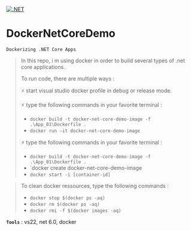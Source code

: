[![.NET](https://github.com/aimenux/DockerNetCoreDemo/actions/workflows/ci.yml/badge.svg)](https://github.com/aimenux/DockerNetCoreDemo/actions/workflows/ci.yml)

# DockerNetCoreDemo
```
Dockerizing .NET Core Apps
```

> In this repo, i m using docker in order to build several types of .net core applications.
>
> To run code, there are multiple ways :
>
> :zap: start visual studio docker profile in debug or release mode.
>
> :zap: type the following commands in your favorite terminal :
> - `docker build -t docker-net-core-demo-image -f .\App_01\Dockerfile .`
> - `docker run -it docker-net-core-demo-image`
>
> :zap: type the following commands in your favorite terminal :
> - `docker build -t docker-net-core-demo-image -f .\App_01\Dockerfile .`
> - `docker create docker-net-core-demo-image
> - `docker start -i [container-id]`

> To clean docker ressources, type the following commands :
> - `docker stop $(docker ps -aq)`
> - `docker rm $(docker ps -aq)`
> - `docker rmi -f $(docker images -aq)`

**`Tools`** : vs22, net 6.0, docker